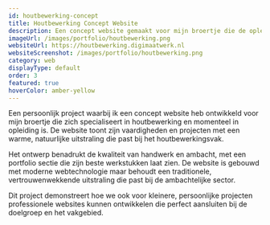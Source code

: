 ```yaml
---
id: houtbewerking-concept
title: Houtbewerking Concept Website
description: Een concept website gemaakt voor mijn broertje die de opleiding houtbewerker aan het volgen is.
imageUrl: /images/portfolio/houtbewerking.png
websiteUrl: https://houtbewerking.digimaatwerk.nl
websiteScreenshot: /images/portfolio/houtbewerking.png
category: web
displayType: default
order: 3
featured: true
hoverColor: amber-yellow
---
```


Een persoonlijk project waarbij ik een concept website heb ontwikkeld voor mijn broertje die zich specialiseert in houtbewerking en momenteel in opleiding is. De website toont zijn vaardigheden en projecten met een warme, natuurlijke uitstraling die past bij het houtbewerkingsvak.

Het ontwerp benadrukt de kwaliteit van handwerk en ambacht, met een portfolio sectie die zijn beste werkstukken laat zien. De website is gebouwd met moderne webtechnologie maar behoudt een traditionele, vertrouwenwekkende uitstraling die past bij de ambachtelijke sector.

Dit project demonstreert hoe we ook voor kleinere, persoonlijke projecten professionele websites kunnen ontwikkelen die perfect aansluiten bij de doelgroep en het vakgebied.